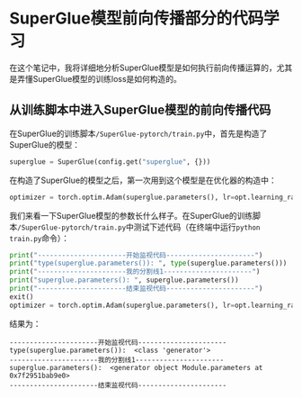 # SuperGlue模型前向传播部分的代码学习
在这个笔记中，我将详细地分析SuperGlue模型是如何执行前向传播运算的，尤其是弄懂SuperGlue模型的训练loss是如何构造的。

## 从训练脚本中进入SuperGlue模型的前向传播代码
在SuperGlue的训练脚本`/SuperGlue-pytorch/train.py`中，首先是构造了SuperGlue的模型：
``` python
superglue = SuperGlue(config.get("superglue", {}))
```
在构造了SuperGlue的模型之后，第一次用到这个模型是在优化器的构造中：
``` python
optimizer = torch.optim.Adam(superglue.parameters(), lr=opt.learning_rate)
```
我们来看一下SuperGlue模型的参数长什么样子。在SuperGlue的训练脚本`/SuperGlue-pytorch/train.py`中测试下述代码（在终端中运行`python train.py`命令）：
``` python
print("----------------------开始监视代码----------------------")
print("type(superglue.parameters()): ", type(superglue.parameters()))
print("----------------------我的分割线1----------------------")
print("superglue.parameters(): ", superglue.parameters())
print("----------------------结束监视代码----------------------")
exit()
optimizer = torch.optim.Adam(superglue.parameters(), lr=opt.learning_rate)
```
结果为：
```
----------------------开始监视代码----------------------
type(superglue.parameters()):  <class 'generator'>
----------------------我的分割线1----------------------
superglue.parameters():  <generator object Module.parameters at 0x7f2951bab9e0>
----------------------结束监视代码----------------------
```
